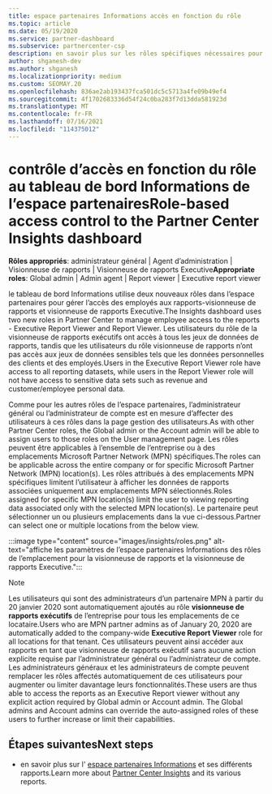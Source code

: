 ```yaml
---
title: espace partenaires Informations accès en fonction du rôle
ms.topic: article
ms.date: 05/19/2020
ms.service: partner-dashboard
ms.subservice: partnercenter-csp
description: en savoir plus sur les rôles spécifiques nécessaires pour voir les rapports de l’espace partenaires Informations. Celles-ci incluent les rôles de visionneuse de rapports Executive et de visionneuse de rapports.
author: shganesh-dev
ms.author: shganesh
ms.localizationpriority: medium
ms.custom: SEOMAY.20
ms.openlocfilehash: 836ae2ab193437fca501dc5c5713a4fe09b49ef4
ms.sourcegitcommit: 4f1702683336d54f24c0ba283f7d13dda581923d
ms.translationtype: MT
ms.contentlocale: fr-FR
ms.lasthandoff: 07/16/2021
ms.locfileid: "114375012"
---
```

# <a name="role-based-access-control-to-the-partner-center-insights-dashboard"></a><span data-ttu-id="48724-104">contrôle d’accès en fonction du rôle au tableau de bord Informations de l’espace partenaires</span><span class="sxs-lookup"><span data-stu-id="48724-104">Role-based access control to the Partner Center Insights dashboard</span></span>

<span data-ttu-id="48724-105">**Rôles appropriés**: administrateur général | Agent d’administration | Visionneuse de rapports | Visionneuse de rapports Executive</span><span class="sxs-lookup"><span data-stu-id="48724-105">**Appropriate roles**: Global admin | Admin agent | Report viewer | Executive report viewer</span></span>

<span data-ttu-id="48724-106">le tableau de bord Informations utilise deux nouveaux rôles dans l’espace partenaires pour gérer l’accès des employés aux rapports-visionneuse de rapports et visionneuse de rapports Executive.</span><span class="sxs-lookup"><span data-stu-id="48724-106">The Insights dashboard uses two new roles in Partner Center to manage employee access to the reports - Executive Report Viewer and Report Viewer.</span></span>  <span data-ttu-id="48724-107">Les utilisateurs du rôle de la visionneuse de rapports exécutifs ont accès à tous les jeux de données de rapports, tandis que les utilisateurs du rôle visionneuse de rapports n’ont pas accès aux jeux de données sensibles tels que les données personnelles des clients et des employés.</span><span class="sxs-lookup"><span data-stu-id="48724-107">Users in the Executive Report Viewer role have access to all reporting datasets, while users in the Report Viewer role will not have access to sensitive data sets such as revenue and customer/employee personal data.</span></span>  

<span data-ttu-id="48724-108">Comme pour les autres rôles de l’espace partenaires, l’administrateur général ou l’administrateur de compte est en mesure d’affecter des utilisateurs à ces rôles dans la page gestion des utilisateurs.</span><span class="sxs-lookup"><span data-stu-id="48724-108">As with other Partner Center roles, the Global admin or the Account admin will be able to assign users to those roles on the User management page.</span></span> <span data-ttu-id="48724-109">Les rôles peuvent être applicables à l’ensemble de l’entreprise ou à des emplacements Microsoft Partner Network (MPN) spécifiques.</span><span class="sxs-lookup"><span data-stu-id="48724-109">The roles can be applicable across the entire company or for specific Microsoft Partner Network (MPN) location(s).</span></span> <span data-ttu-id="48724-110">Les rôles attribués à des emplacements MPN spécifiques limitent l’utilisateur à afficher les données de rapports associées uniquement aux emplacements MPN sélectionnés.</span><span class="sxs-lookup"><span data-stu-id="48724-110">Roles assigned for specific MPN location(s) limit the user to viewing reporting data associated only with the selected MPN location(s).</span></span> <span data-ttu-id="48724-111">Le partenaire peut sélectionner un ou plusieurs emplacements dans la vue ci-dessous.</span><span class="sxs-lookup"><span data-stu-id="48724-111">Partner can select one or multiple locations from the below view.</span></span>

:::image type="content" source="images/insights/roles.png" alt-text="affiche les paramètres de l’espace partenaires Informations des rôles de l’emplacement pour la visionneuse de rapports et la visionneuse de rapports Executive.":::

>[!Note]
> <span data-ttu-id="48724-113">Les utilisateurs qui sont des administrateurs d’un partenaire MPN à partir du 20 janvier 2020 sont automatiquement ajoutés au rôle **visionneuse de rapports exécutifs** de l’entreprise pour tous les emplacements de ce locataire.</span><span class="sxs-lookup"><span data-stu-id="48724-113">Users who are MPN partner admins as of January 20, 2020 are automatically added to the company-wide **Executive Report Viewer** role for all locations for that tenant.</span></span> <span data-ttu-id="48724-114">Ces utilisateurs peuvent ainsi accéder aux rapports en tant que visionneuse de rapports exécutif sans aucune action explicite requise par l’administrateur général ou l’administrateur de compte. Les administrateurs généraux et les administrateurs de compte peuvent remplacer les rôles affectés automatiquement de ces utilisateurs pour augmenter ou limiter davantage leurs fonctionnalités.</span><span class="sxs-lookup"><span data-stu-id="48724-114">These users are thus able to access the reports as an Executive Report viewer without any explicit action required by Global admin or Account admin. The Global admins and Account admins can override the auto-assigned roles of these users to further increase or limit their capabilities.</span></span>

## <a name="next-steps"></a><span data-ttu-id="48724-115">Étapes suivantes</span><span class="sxs-lookup"><span data-stu-id="48724-115">Next steps</span></span>

- <span data-ttu-id="48724-116">en savoir plus sur l' [espace partenaires Informations](partner-center-insights.md) et ses différents rapports.</span><span class="sxs-lookup"><span data-stu-id="48724-116">Learn more about [Partner Center Insights](partner-center-insights.md) and its various reports.</span></span>
